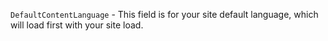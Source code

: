 `DefaultContentLanguage` - This field is for your site default language, which will load first with your site load.
